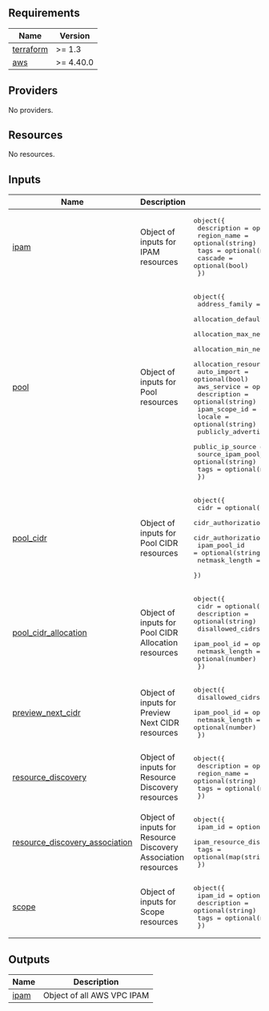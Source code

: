 <!-- BEGIN TFDOCS -->
## Requirements

| Name | Version |
|------|---------|
| <a name="requirement_terraform"></a> [terraform](#requirement\_terraform) | >= 1.3 |
| <a name="requirement_aws"></a> [aws](#requirement\_aws) | >= 4.40.0 |

## Providers

No providers.

## Resources

No resources.

## Inputs

| Name | Description | Type | Default | Required |
|------|-------------|------|---------|:--------:|
| <a name="input_ipam"></a> [ipam](#input\_ipam) | Object of inputs for IPAM resources | <pre>object({<br>    description = optional(string)<br>    region_name = optional(string)<br>    tags        = optional(map(string))<br>    cascade     = optional(bool)<br>  })</pre> | `{}` | no |
| <a name="input_pool"></a> [pool](#input\_pool) | Object of inputs for Pool resources | <pre>object({<br>    address_family                    = optional(string)<br>    allocation_default_netmask_length = optional(number)<br>    allocation_max_netmask_length     = optional(number)<br>    allocation_min_netmask_length     = optional(number)<br>    allocation_resource_tags          = optional(map(string))<br>    auto_import                       = optional(bool)<br>    aws_service                       = optional(bool)<br>    description                       = optional(string)<br>    ipam_scope_id                     = optional(string)<br>    locale                            = optional(string)<br>    publicly_advertisable             = optional(bool)<br>    public_ip_source                  = optional(string)<br>    source_ipam_pool_id               = optional(string)<br>    tags                              = optional(map(string))<br>  })</pre> | `{}` | no |
| <a name="input_pool_cidr"></a> [pool\_cidr](#input\_pool\_cidr) | Object of inputs for Pool CIDR resources | <pre>object({<br>    cidr                                 = optional(string)<br>    cidr_authorization_context_message   = optional(string)<br>    cidr_authorization_context_signature = optional(string)<br>    ipam_pool_id                         = optional(string)<br>    netmask_length                       = optional(number)<br>  })</pre> | `{}` | no |
| <a name="input_pool_cidr_allocation"></a> [pool\_cidr\_allocation](#input\_pool\_cidr\_allocation) | Object of inputs for Pool CIDR Allocation resources | <pre>object({<br>    cidr             = optional(string)<br>    description      = optional(string)<br>    disallowed_cidrs = optional(list(string))<br>    ipam_pool_id     = optional(string)<br>    netmask_length   = optional(number)<br>  })</pre> | `{}` | no |
| <a name="input_preview_next_cidr"></a> [preview\_next\_cidr](#input\_preview\_next\_cidr) | Object of inputs for Preview Next CIDR resources | <pre>object({<br>    disallowed_cidrs = optional(list(string))<br>    ipam_pool_id     = optional(string)<br>    netmask_length   = optional(number)<br>  })</pre> | `{}` | no |
| <a name="input_resource_discovery"></a> [resource\_discovery](#input\_resource\_discovery) | Object of inputs for Resource Discovery resources | <pre>object({<br>    description = optional(string)<br>    region_name = optional(string)<br>    tags        = optional(map(string))<br>  })</pre> | `{}` | no |
| <a name="input_resource_discovery_association"></a> [resource\_discovery\_association](#input\_resource\_discovery\_association) | Object of inputs for Resource Discovery Association resources | <pre>object({<br>    ipam_id                    = optional(string)<br>    ipam_resource_discovery_id = optional(string)<br>    tags                       = optional(map(string))<br>  })</pre> | `{}` | no |
| <a name="input_scope"></a> [scope](#input\_scope) | Object of inputs for Scope resources | <pre>object({<br>    ipam_id     = optional(string)<br>    description = optional(string)<br>    tags        = optional(map(string))<br>  })</pre> | `{}` | no |

## Outputs

| Name | Description |
|------|-------------|
| <a name="output_ipam"></a> [ipam](#output\_ipam) | Object of all AWS VPC IPAM |

<!-- END TFDOCS -->
